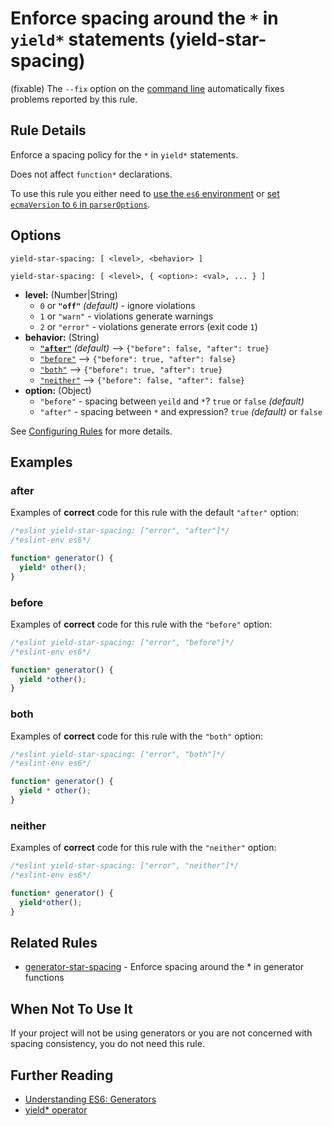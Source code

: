 # Enforce spacing around the `*` in `yield*` statements (yield-star-spacing)

(fixable) The `--fix` option on the [command line](../user-guide/command-line-interface#fix) automatically fixes problems reported by this rule.

## Rule Details

Enforce a spacing policy for the `*` in `yield*` statements.

Does not affect `function*` declarations.

To use this rule you either need to [use the `es6` environment](../user-guide/configuring.md#specifying-environments) or
[set `ecmaVersion` to `6` in `parserOptions`](../user-guide/configuring.md#specifying-parser-options).

## Options

```
yield-star-spacing: [ <level>, <behavior> ]

yield-star-spacing: [ <level>, { <option>: <val>, ... } ]
```

* __level:__ (Number|String)
    * `0` or **`"off"`** _(default)_ - ignore violations
    * `1` or `"warn"` - violations generate warnings
    * `2` or `"error"` - violations generate errors (exit code `1`)
* __behavior:__  (String)
    * [**`"after"`**](#after) _(default)_ ⟶ `{"before": false, "after": true}`
    * [`"before"`](#before) ⟶ `{"before": true, "after": false}`
    * [`"both"`](#both) ⟶ `{"before": true, "after": true}`
    * [`"neither"`](#neither) ⟶ `{"before": false, "after": false}`
* __option:__ (Object)
    * `"before"` - spacing between `yeild` and `*`? `true` or `false` _(default)_
    * `"after"` - spacing between `*` and expression? `true` _(default)_ or `false`

See [Configuring Rules](../user-guide/configuring#configuring-rules) for more details.

## Examples

### after

Examples of **correct** code for this rule with the default `"after"` option:

```js
/*eslint yield-star-spacing: ["error", "after"]*/
/*eslint-env es6*/

function* generator() {
  yield* other();
}
```

### before

Examples of **correct** code for this rule with the `"before"` option:

```js
/*eslint yield-star-spacing: ["error", "before"]*/
/*eslint-env es6*/

function* generator() {
  yield *other();
}
```

### both

Examples of **correct** code for this rule with the `"both"` option:

```js
/*eslint yield-star-spacing: ["error", "both"]*/
/*eslint-env es6*/

function* generator() {
  yield * other();
}
```

### neither

Examples of **correct** code for this rule with the `"neither"` option:

```js
/*eslint yield-star-spacing: ["error", "neither"]*/
/*eslint-env es6*/

function* generator() {
  yield*other();
}
```

## Related Rules

* [generator-star-spacing](generator-star-spacing) - Enforce spacing around the * in generator functions

## When Not To Use It

If your project will not be using generators or you are not concerned with spacing consistency, you do not need this rule.

## Further Reading

* [Understanding ES6: Generators](https://leanpub.com/understandinges6/read/#leanpub-auto-generators)
* [yield* operator](https://developer.mozilla.org/en/docs/Web/JavaScript/Reference/Operators/yield*)

